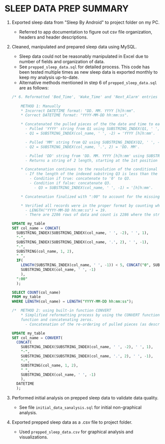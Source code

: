 # SLEEP DATA PREP SUMMARY

1. Exported sleep data from "Sleep By Android" to project folder on my PC.
    * Referred to app documentation to figure out csv file organization, headers and header descriptions.

2. Cleaned, manipulated and prepared sleep data using MySQL.
    * Sleep data could not be reasonably manipulated in Excel due to number of fields and organization of data.
    * See `prepped_sleep_data.sql` for detailed process. This code has been tested multiple times as new sleep data is exported monthly to keep my analysis up-to-date.
    * Alternative methods mentioned in step 6 of `prepped_sleep_data.sql` are as follows:

    ```sql
    /* 6. Reformatted 'Bed_Time', 'Wake_Time' and 'Next_Alarm' entries to match correct format for the DATETIME data type in MySQL.
          
        METHOD 1: Manually
        * Incorrect DATETIME format: "DD. MM. YYYY [h]h:mm".
        * Correct DATETIME format: "YYYY-MM-DD hh:mm:ss".

        * Concatenated the pulled pieces of the the date and time to each other in the correct order including the missing pieces.
          - Pulled 'YYYY' string from Q1 using SUBSTRING_INDEX(Q1, ' ', 1).
          - Q1 = SUBSTRING_INDEX(col_name, ' ', -2) = 'YYYY [h]h:mm'.

          - Pulled 'MM' string from Q2 using SUBSTRING_INDEX(Q2, ' ', -1).
          - Q2 = SUBSTRING_INDEX(col_name, '.', 2) = 'DD. MM'.

          - Pulled 'DD' string from 'DD. MM. YYYY [h]h:mm' using SUBSTRING(col_name, 1, 2).
          - Returns a string of 2 length, starting at the 1st position in 'col_name'.

        * Concatenation continues to the resolution of the conditional function IF.
          - If the length of the indexed substring Q3 is less than the expected length("hh:mm") = 5
            - Condition if true: concatenate to '0' to Q3.
            - Condition if false: concatenate Q3.
              - Q3 = SUBSTRING_INDEX(col_name, ' ', -1) = '[h]h:mm'.

        * Concatenation finalized with ":00" to account for the missing ':ss' in the incorrect format.

        * Verified all records were in the proper format by counting where length = 19
          - LENGTH("YYYY-MM-DD hh:mm:ss") = 19.  
          - There are 2286 rows of data and count is 2286 where the string = 19 so manual reformat worked. */

    UPDATE my_table
    SET col_name = CONCAT(
      SUBSTRING_INDEX(SUBSTRING_INDEX(col_name, ' ', -2), ' ', 1),
      "-", 
      SUBSTRING_INDEX(SUBSTRING_INDEX(col_name, '.', 2), ' ', -1),
      "-", 
      SUBSTRING(col_name, 1, 2),
      " ",
      IF(
        LENGTH(SUBSTRING_INDEX(col_name, ' ', -1)) < 5, CONCAT("0", SUBSTRING_INDEX(col_name, ' ', -1)), 
        SUBSTRING_INDEX(col_name, ' ', -1)
        ),
      ":00"
      );

    SELECT COUNT(col_name)
    FROM my_table
    WHERE LENGTH(col_name) = LENGTH("YYYY-MM-DD hh:mm:ss");
    ```

    ```sql
    /*  METHOD 2: using built-in function CONVERT
        * Simplified reformatting process by using the CONVERT function to auto-add the missing zeros instead of using IF
        function and concatenating zeros.
          - Concatenation of the re-ordering of pulled pieces (as described in Method 1) and "-"s still required.*/

    UPDATE my_table
    SET col_name = CONVERT(
      CONCAT(
        SUBSTRING_INDEX(SUBSTRING_INDEX(col_name, ' ', -2), ' ', 1),
        "-", 
        SUBSTRING_INDEX(SUBSTRING_INDEX(col_name, '.', 2), ' ', -1),
        "-", 
        SUBSTRING(col_name, 1, 2),
        " ", 
        SUBSTRING_INDEX(col_name, ' ', -1)
        ), 
      DATETIME
      );
    ```

3. Performed initial analysis on prepped sleep data to validate data quality.
    * See file `initial_data_sanalysis.sql` for initial non-graphical analysis.

4. Exported prepped sleep data as a .csv file to project folder.
    * Used `prepped_sleep_data.csv` for graphical analysis and visualizations.
